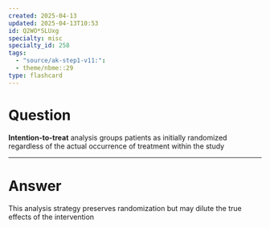 ```yaml
---
created: 2025-04-13
updated: 2025-04-13T10:53
id: Q2WO*SLUxg
specialty: misc
specialty_id: 258
tags:
  - "source/ak-step1-v11:": 
  - theme/nbme::29
type: flashcard
---
```


# Question
**Intention-to-treat** analysis groups patients as initially randomized regardless of the actual occurrence of treatment within the study

---

# Answer
This analysis strategy preserves randomization but may dilute the true effects of the intervention